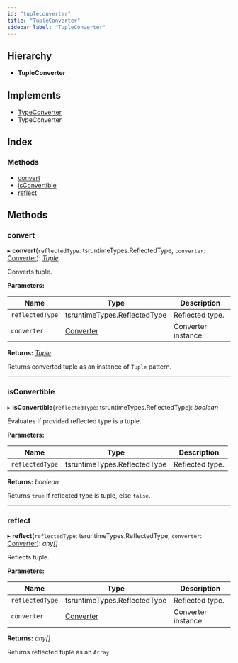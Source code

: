 ```yaml
---
id: "tupleconverter"
title: "TupleConverter"
sidebar_label: "TupleConverter"
---
```


## Hierarchy

* **TupleConverter**

## Implements

* [TypeConverter](../interfaces/types.typeconverter.md)
* TypeConverter

## Index

### Methods

* [convert](tupleconverter.md#convert)
* [isConvertible](tupleconverter.md#isconvertible)
* [reflect](tupleconverter.md#reflect)

## Methods

###  convert

▸ **convert**(`reflectedType`: tsruntimeTypes.ReflectedType, `converter`: [Converter](../interfaces/types.converter.md)): *[Tuple](tuple.md)*

Converts tuple.

**Parameters:**

Name | Type | Description |
------ | ------ | ------ |
`reflectedType` | tsruntimeTypes.ReflectedType | Reflected type. |
`converter` | [Converter](../interfaces/types.converter.md) | Converter instance. |

**Returns:** *[Tuple](tuple.md)*

Returns converted tuple as an instance of `Tuple` pattern.

___

###  isConvertible

▸ **isConvertible**(`reflectedType`: tsruntimeTypes.ReflectedType): *boolean*

Evaluates if provided reflected type is a tuple.

**Parameters:**

Name | Type | Description |
------ | ------ | ------ |
`reflectedType` | tsruntimeTypes.ReflectedType | Reflected type. |

**Returns:** *boolean*

Returns `true` if reflected type is tuple, else `false`.

___

###  reflect

▸ **reflect**(`reflectedType`: tsruntimeTypes.ReflectedType, `converter`: [Converter](../interfaces/types.converter.md)): *any[]*

Reflects tuple.

**Parameters:**

Name | Type | Description |
------ | ------ | ------ |
`reflectedType` | tsruntimeTypes.ReflectedType | Reflected type. |
`converter` | [Converter](../interfaces/types.converter.md) | Converter instance. |

**Returns:** *any[]*

Returns reflected tuple as an `Array`.
